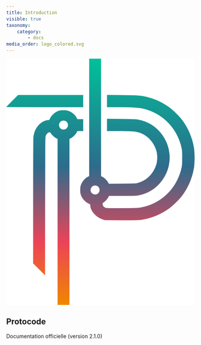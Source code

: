 ```yaml
---
title: Introduction
visible: true
taxonomy:
    category:
        - docs
media_order: logo_colored.svg
---
```


![logo_colored](logo_colored.svg?style=max-width:15rem;)
## Protocode
Documentation officielle (version 2.1.0)